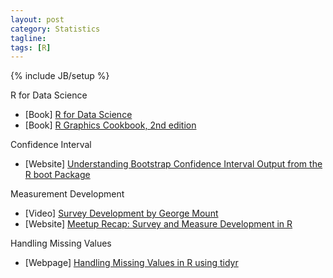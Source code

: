 ```yaml
---
layout: post
category: Statistics
tagline: 
tags: [R]
---
```

{% include JB/setup %}

R for Data Science


* [Book] [R for Data Science](https://r4ds.had.co.nz/)
* [Book] [R Graphics Cookbook, 2nd edition](https://r-graphics.org/4) 



Confidence Interval 

* [Website] [Understanding Bootstrap Confidence Interval Output from the R boot Package](https://www.r-bloggers.com/understanding-bootstrap-confidence-interval-output-from-the-r-boot-package/)


Measurement Development

* [Video] [Survey Development by George Mount](https://youtu.be/RSJqPS1B224)
* [Website] [Meetup Recap: Survey and Measure Development in R](https://www.r-bloggers.com/meetup-recap-survey-and-measure-development-in-r/)


Handling Missing Values

* [Webpage] [Handling Missing Values in R using tidyr](https://www.r-bloggers.com/handling-missing-values-in-r-using-tidyr/)
